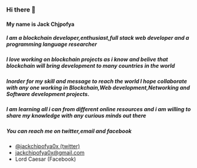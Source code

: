 ### Hi there 👋

#### My name is Jack Chjpofya

##### I am a blockchain developer,enthusiast,full stack web developer and a programming language researcher

##### I love working on blockchain projects as i know and belive that blockchain will bring development to many countries in the world

##### Inorder for my skill and message to reach the world I hope collaborate with any one working in Blockchain,Web development,Networking and Software development projects.
##### I am learning all i can from different online resources and i am willing to share my knowledge with any curious minds out there
##### You can reach me on twitter,email and facebook
- [@jackchipofya0x (twitter)](https://twitter.com/jackchipofya0x)
- jackchipofya0x@gmail.com
- Lord Caesar (Facebook)


<!--
**t41zb12/t41zb12** is a ✨ _special_ ✨ repository because its `README.md` (this file) appears on your GitHub profile.

Here are some ideas to get you started:

- 🔭 I’m currently working on ...
- 🌱 I’m currently learning ...
- 👯 I’m looking to collaborate on ...
- 🤔 I’m looking for help with ...
- 💬 Ask me about ...
- 📫 How to reach me: ...
- 😄 Pronouns: ...
- ⚡ Fun fact: ...
-->
